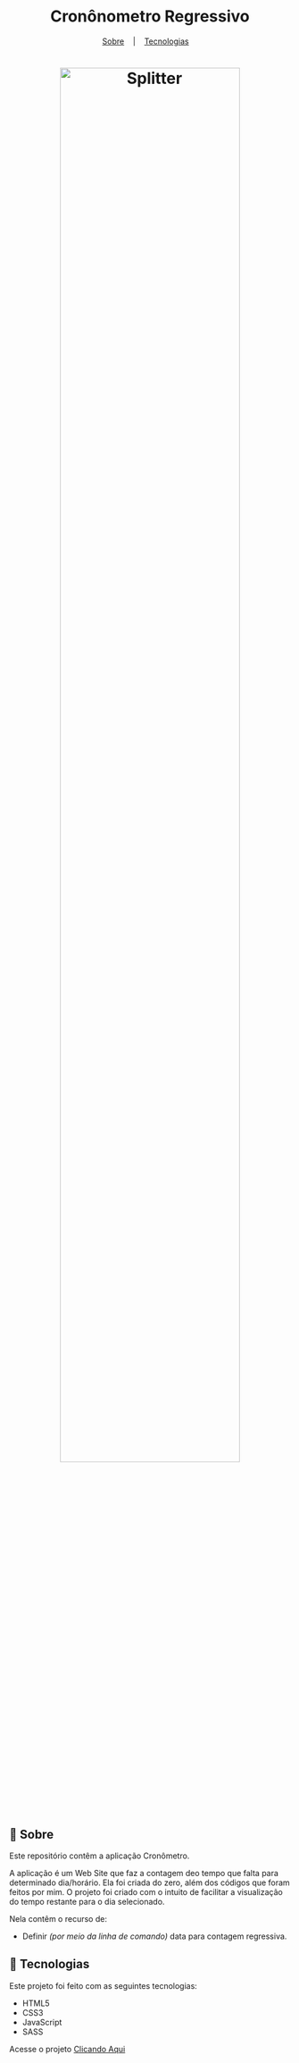 <h1 align="center">Cronônometro Regressivo</h1>

<p align="center">
  <a href="#book-sobre">Sobre</a>
  &nbsp;&nbsp;&nbsp;|&nbsp;&nbsp;&nbsp;
  <a href="#hammer-tecnologias">Tecnologias</a>
  &nbsp;&nbsp;&nbsp;
<p>

<h1 align="center" display="flex">
  <img src="https://user-images.githubusercontent.com/80855598/147369404-a8fb189e-fa54-41de-9ab5-e29b0e392b2c.png" width="80%" alt="Splitter" title="Splitter">
</h1>

## :book: Sobre
Este repositório contêm a aplicação Cronômetro.

A aplicação é um Web Site que faz a contagem deo tempo que falta para determinado dia/horário.
Ela foi criada do zero, além dos códigos que foram feitos por mim.
O projeto foi criado com o intuito de facilitar a visualização do tempo restante para o dia selecionado.

Nela contêm o recurso de: 
- Definir *(por meio da linha de comando)* data para contagem regressiva.

## :hammer: Tecnologias
Este projeto foi feito com as seguintes tecnologias:
- HTML5
- CSS3
- JavaScript 
- SASS

Acesse o projeto [Clicando Aqui](https://jhonlsn.github.io/Splitter/) 
